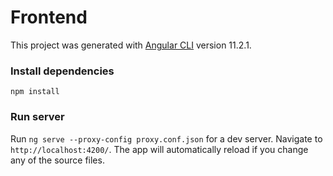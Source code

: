 # Frontend

This project was generated with [Angular CLI](https://github.com/angular/angular-cli) version 11.2.1.

### Install dependencies
`npm install`

### Run server
Run `ng serve --proxy-config proxy.conf.json` for a dev server. Navigate to `http://localhost:4200/`. The app will automatically reload if you change any of the source files.
